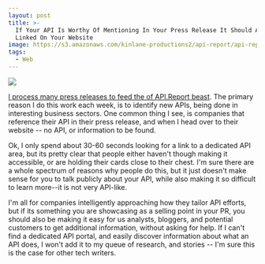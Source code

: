 ```yaml
---
layout: post
title: >-
  If Your API Is Worthy Of Mentioning In Your Press Release It Should Also Be
  Linked On Your Website
image: https://s3.amazonaws.com/kinlane-productions2/api-report/api-report-logo.png
tags:
  - Web
---
```

[![](https://s3.amazonaws.com/kinlane-productions2/api-report/api-report-logo.png)](/admin/blog/)

[I process many press releases to feed the of API.Report beast](http://api.report/). The primary reason I do this work each week, is to identify new APIs, being done in interesting business sectors. One common thing I see, is companies that reference their API in their press release, and when I head over to their website -- no API, or information to be found. 

Ok, I only spend about 30-60 seconds looking for a link to a dedicated API area, but its pretty clear that people either haven't though making it accessible, or are holding their cards close to their chest. I'm sure there are a whole spectrum of reasons why people do this, but it just doesn't make sense for you to talk publicly about your API, while also making it so difficult to learn more--it is not very API-like. 

I'm all for companies intelligently approaching how they tailor API efforts, but if its something you are showcasing as a selling point in your PR, you should also be making it easy for us analysts, bloggers, and potential customers to get additional information, without asking for help. If I can't find a dedicated API portal, and easily discover information about what an API does, I won't add it to my queue of research, and stories -- I'm sure this is the case for other tech writers.